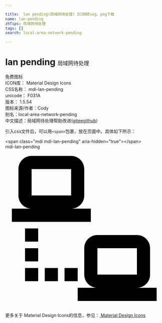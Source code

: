 ```yaml
---

title:  lan pending(局域网待处理) ICON转svg、png下载
name: lan-pending
zhTips: 局域网待处理
tags: []
search: local-area-network-pending

---
```


# lan pending  <small style="font-size: 60%;font-weight: 100">局域网待处理</small>


<div class="detail-page">
<p>
<span><span class="badge-success badge">免费图标</span> </span>
<br/>
<span>
ICON库：
<span class="badge-secondary badge">Material Design Icons</span> 
</span>
<br/>
<span>
CSS名称：
<span class="badge-secondary badge">mdi-lan-pending</span> 
</span>
<br/>
<span>
unicode：
<span class="badge-secondary badge">F031A</span> 
<copy-btn content='F031A' btn-title=""></copy-btn>
<copy-btn :content='String.fromCodePoint(parseInt("F031A", 16))' btn-title="复制U"></copy-btn>
</span>
<br/>
<span>
版本：
<span class="badge-secondary badge">1.5.54</span> 
</span>
<br/>
<span>图标来源/作者：<span class="badge-light badge">Cody</span></span> 
<br/>
<span>别名：<span class="badge-light badge">local-area-network-pending</span></span><br/><span class="zh-detail">中文描述：<span class="badge-primary badge">局域网待处理</span><span class="help-link"><span>帮助改进</span>(<a href="https://gitee.com/liuwave/icon-helper/edit/master/json/material/lan-pending.json" target="_blank" rel="noopener noreferrer">gitee</a><a href="https://github.com/liuwave/icon-helper/edit/master/json/material/lan-pending.json" target="_blank" rel="noopener noreferrer">github</a></span>)</span><br/>
</p>
</div>
<div class="alert alert-dark">
  <i class="mdi mdi-lan-pending mdi-48px"></i>
  <i class="mdi mdi-lan-pending mdi-36px"></i>
  <i class="mdi mdi-lan-pending mdi-24px"></i>
  <i class="mdi mdi-lan-pending mdi-18px"></i>
</div>
<div>
  <p>引入css文件后，可以用<code>&lt;span&gt;</code>包裹，放在页面中。具体如下所示：    
  </p>
  <div class="alert alert-primary" style="font-size: 14px">
    &lt;span class="mdi mdi-lan-pending" aria-hidden="true"&gt;&lt;/span&gt;
    <copy-btn content='<span class="mdi mdi-lan-pending" aria-hidden="true"></span>'></copy-btn>
  </div>
  <div class="alert alert-secondary">
    <i class="mdi mdi-lan-pending"
    style="font-size: 24px"
    aria-hidden="true"></i> mdi-lan-pending
    <copy-btn content="mdi-lan-pending" btn-title="复制图标名称"></copy-btn>
  </div>
</div>
<div id="svg" class="svg-wrap">
<svg xmlns="http://www.w3.org/2000/svg" viewBox="0 0 24 24"><path d="M4,1C2.89,1 2,1.89 2,3V7C2,8.11 2.89,9 4,9H1V11H13V9H10C11.11,9 12,8.11 12,7V3C12,1.89 11.11,1 10,1H4M4,3H10V7H4V3M3,12V14H5V12H3M14,13C12.89,13 12,13.89 12,15V19C12,20.11 12.89,21 14,21H11V23H23V21H20C21.11,21 22,20.11 22,19V15C22,13.89 21.11,13 20,13H14M3,15V17H5V15H3M14,15H20V19H14V15M3,18V20H5V18H3M6,18V20H8V18H6M9,18V20H11V18H9Z" /></svg>
</div>
<detail full-name='mdi-lan-pending'></detail>
    
<div><p>更多关于 Material Design Icons的信息，参见：<a target="_blank" href="https://iconhelper.cn/material.html"> Material Design Icons</a>
</p></div>
